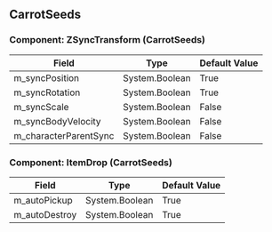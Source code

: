 ## CarrotSeeds

### Component: ZSyncTransform (CarrotSeeds)

|Field|Type|Default Value|
|-----|----|-------------|
|m_syncPosition|System.Boolean|True|
|m_syncRotation|System.Boolean|True|
|m_syncScale|System.Boolean|False|
|m_syncBodyVelocity|System.Boolean|False|
|m_characterParentSync|System.Boolean|False|

### Component: ItemDrop (CarrotSeeds)

|Field|Type|Default Value|
|-----|----|-------------|
|m_autoPickup|System.Boolean|True|
|m_autoDestroy|System.Boolean|True|

